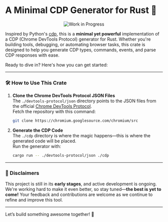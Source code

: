 # A Minimal CDP Generator for Rust 🚀

<p align="center">
	<img src="https://img.shields.io/badge/stability-wip-lightgrey.svg" alt="Work in Progress"/>
</p>

Inspired by Python's [cdp](https://py-cdp.readthedocs.io/en/latest/), this is a **minimal yet powerful** implementation of a CDP (Chrome DevTools Protocol) generator for Rust. Whether you're building tools, debugging, or automating browser tasks, this crate is designed to help you generate CDP types, commands, events, and parse CDP responses with ease.

Ready to dive in? Here's how you can get started:

---

### 🛠️ How to Use This Crate

1. **Clone the Chrome DevTools Protocol JSON Files**  
   The `./devtools-protocol/json` directory points to the JSON files from the official [Chrome DevTools Protocol](https://chromium.googlesource.com/chromium/src/+/master/third_party/blink/renderer/core/inspector/protocol.json).  
   Fetch the repository with this command:
   ```bash
   git clone https://chromium.googlesource.com/chromium/src
   ```

2. **Generate the CDP Code**  
   The `./cdp` directory is where the magic happens—this is where the generated code will be placed.  
   Run the generator with:
   ```bash
   cargo run -- ./devtools-protocol/json ./cdp
   ```

---

### 🚧 Disclaimers  
This project is still in its **early stages**, and active development is ongoing. We're working hard to make it even better, so stay tuned—**the best is yet to come!** Your feedback and contributions are welcome as we continue to refine and improve this tool.  

---

Let’s build something awesome together! 🎉
